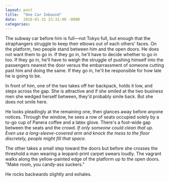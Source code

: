 ```yaml
---
layout: post
title:  "One Car Inbound"
date:   2016-01-31 23:31:40 -0800
categories:
---
```


The subway car before him is full—not Tokyo full, but enough that the
straphangers struggle to keep their elbows out of each others' faces. On the
platform, two people stand between him and the open doors. He does not want
them to go in. If they go in, he'll have to decide whether to go in too. If
they go in, he'll have to weigh the struggle of pushing himself into the
passengers nearest the door versus the embarrassment of someone cutting past
him and doing the same. If they go in, he'll be responsible for how late he is
going to be.

In front of him, one of the two takes off her backpack, holds it low, and steps
across the gap. She is attractive and if she smiled at the two business men she
wedged herself between, they'd probably smile back. But she does not smile here.

He looks pleadingly at the remaining one, then glances away before anyone
notices. Through the window, he sees a row of seats occupied solely by a to-go
cup of Panera coffee and a latex glove. There's a foot-wide gap between the
seats and the crowd. _If only someone could clean that up. Even use a
long-sleeve-covered arm and knock the mess to the floor discretely, people
might fill that space._

The other takes a small step toward the doors but before she crosses the
threshold a man wearing a leopard-print carpet swears loudly. The vagrant
walks along the yellow-painted edge of the platform up to the open doors. "Make
room, you candy-ass suckers."

He rocks backwards slightly and exhales.
